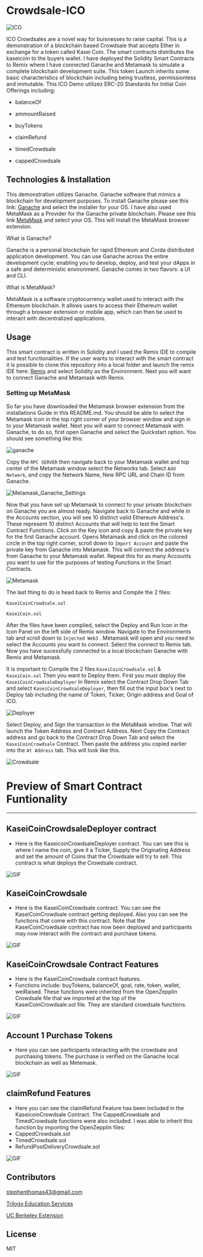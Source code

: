 # Crowdsale-ICO

![ICO](Resources/ICO_image.png)

ICO Crowdsales are a novel way for buisnesses to raise capital. This is a demonstration of a blockchain based Crowdsale that accepts Ether in exchange for a token called Kasei Coin. The smart contracts distributes the kaseicoin to the buyers wallet. I have deployed the Solidity Smart Contracts to Remix where I have connected Ganache and Metamask to simulate a complete blockchain development suite. This token Launch inherits some basic characteristics of blockchain including being trustless, permissionless and immutable. This ICO Demo utilizez ERC-20 Standards for Initial Coin Offerings including:

- balanceOf

- ammountRaised

- buyTokens

- claimRefund

- timedCrowdsale

- cappedCrowdsale


## Technologies & Installation

This demonstration utilizes Ganache. Ganache software that mimics a blockchain for development purposes. To install Ganache please see this link:  [Ganache](https://trufflesuite.com/ganache/) and select the installer for your OS. I have also used MetaMask as a Provider for the Ganache private blockchain. Please see this link [MetaMask](https://metamask.io/download/) and select your OS. This will install the MetaMask browser extension. 

What is Ganache?

Ganache is a personal blockchain for rapid Ethereum and Corda distributed application development. You can use Ganache across the entire development cycle; enabling you to develop, deploy, and test your dApps in a safe and deterministic environment. Ganache comes in two flavors: a UI and CLI.

What is MetaMask?

MetaMask is a software cryptocurrency wallet used to interact with the Ethereum blockchain. It allows users to access their Ethereum wallet through a browser extension or mobile app, which can then be used to interact with decentralized applications.

## Usage

This smart contract is written in Solidity and I used the Remix IDE to compile and test functionalities. If the user wants to interact with the smart contract it is possible to clone this repository into a local folder and launch the remix IDE here: [Remix](https://remix.ethereum.org/#optimize=false&runs=200&evmVersion=null&version=soljson-v0.8.7+commit.e28d00a7.js) and select Solidity as the Environment. Next you will want to connect Ganache and Metamask with Remix. 

### Setting up MetaMask

So far you have downloaded the Metamask browser extension from the installations Guide in this README.md. You should be able to select the Metamask icon in the top right corner of your browser window and sign in to your Metamask wallet. Next you will want to connect Metamask with Ganache, to do so, first open Ganache and select the Quickstart option. You should see something like this: 

![ganache](Resources/Ganache_image.png)

Copy the ``` RPC SERVER ``` then navigate back to your Metamask wallet and top center of the Metamask window select the Networks tab. Select ``` Add Network ```, and copy the Network Name, New RPC URL and Chain ID from Ganache.

![Metamask_Ganache_Settings](Resources/Gif_Connect_MM_Ganache.gif)

Now that you have set up Metamask to connect to your private blockchain on Ganache you are almost ready. Navigate back to Ganache and while in the Accounts section, you will see 10 distinct valid Ethereum Address's. These represent 10 distinct Accounts that will help to test the Smart Contract Functions. Click on the Key icon and copy & paste the private key for the first Ganache account. Opens Metamask and click on the colored circle in the top right corner, scroll down to ``` Import Account ``` and paste the private key from Ganache into Metamask. This will connect the address's from Ganache to your Metamask wallet. Repeat this for as many Accounts you want to use for the purposes of testing Functions in the Smart Contracts.

![Metamask](Resources/Gif_Add_Account.gif)

The last thing to do is head back to Remix and Compile the 2 files:

``` KaseiCoinCrowdsale.sol ```

``` KaseiCoin.sol ``` 

After the files have been compiled, select the Deploy and Run Icon in the Icon Panel on the left side of Remix window. Navigate to the Environments tab and scroll down to ``` Injected Web3 ``` . Metamask will open and you need to select the Accounts you want to connect. Select the connect to Remix tab.  Now you have sucessfully connected to a local blockchain Ganache with Remix and Metamask. 

It is important to Compile the 2 files ``` KaseiCoinCrowdsale.sol ``` & ``` KaseiCoin.sol ``` Then you want to Deploy them. First you must deploy the ``` KaseiCoinCrowdsaleDeployer ``` In Remix select the Contract Drop Down Tab and select ``` KaseiCoinCrowdsaleDeployer ```, then fill out the input box's next to Deploy tab including the name of Token, Ticker, Origin address and Goal of ICO.

![Deployer](Resources/Gif_KCDeployer.gif)

Select Deploy, and Sign the transaction in the MetaMask window. That will launch the Token Address and Contract Address. Next Copy the Contract address and go back to the Contract Drop Down Tab and select the ``` KaseiCoinCrowdsale ``` Contract. Then paste the address you copied earlier into the ``` At Address ``` tab. This will look like this.

![Crowdsale](Resources/Gif_KSC.gif)


# Preview of Smart Contract Funtionality
---

## KaseiCoinCrowdsaleDeployer contract
- Here is the KaseicoinCrowdsaleDeployer contract. You can see this is where I name the coin, give it a Ticker, Supply the Originating Address and set the amount of Coins that the Crowdsale will try to sell. This contract is what deploys the Crowdsale contract.

![GIF](Resources/Gif_KCDeployer.gif)

## KaseiCoinCrowdsale
- Here is the KaseiCoinCrowdsale contract. You can see the KaseiCoinCrowdsale contract getting deployed. Also you can see the functions that come with this contract. Note that the KaseiCoinCrowdsale contract has now been deployed and participants may now interact with the contract and purchase tokens.

![GIF](Resources/Gif_KSC.gif)

## KaseiCoinCrowdsale Contract Features
- Here is the KaseiCoinCrowdsale contract features.
- Functions include: buyTokens, balanceOf, goal, rate, token, wallet, weiRaised. These functions were inherited from the OpenZepplin Crowdsale file that we imported at the top of the KaseiCoinCrowdsale.sol file. They are standard crowdsale functions.

![GIF](Resources/Gif_KSC_Features.gif)

## Account 1 Purchase Tokens
- Here you can see participants interacting with the crowdsale and purchasing tokens. The purchase is verified on the Ganache local blockchain as well as Metemask.

![GIF](Resources/Gif_Account1_Purchase.gif)

## claimRefund Features
- Here you can see the claimRefund Feature has been included in the KaseicoinCrowdsale Contract. The CappedCrowdsale and TimedCrowdsale functions were also included. I was able to inherit this function by importing the OpenZepplin files:
- CappedCrowdsale.sol
- TimedCrowdsale.sol
- RefundPostDeliveryCrowdsale.sol

![GIF](Resources/Gif_claimRefund_feature.gif)


## Contributors

stephenthomas43@gmail.com

[Trilogy Education Services](https://www.trilogyed.com/)

[UC Berkeley Extension ](https://extension.berkeley.edu/)



## License 

MIT
